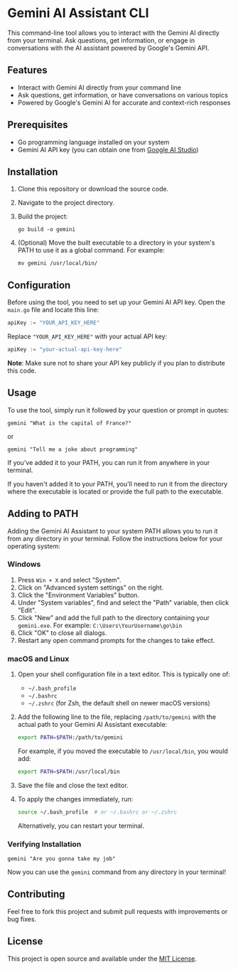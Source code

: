 # Gemini AI Assistant CLI

This command-line tool allows you to interact with the Gemini AI directly from your terminal. Ask questions, get information, or engage in conversations with the AI assistant powered by Google's Gemini API.

## Features

- Interact with Gemini AI directly from your command line
- Ask questions, get information, or have conversations on various topics
- Powered by Google's Gemini AI for accurate and context-rich responses

## Prerequisites

- Go programming language installed on your system
- Gemini AI API key (you can obtain one from [Google AI Studio](https://makersuite.google.com/app/apikey))

## Installation

1. Clone this repository or download the source code.

2. Navigate to the project directory.

3. Build the project:
   ```
   go build -o gemini
   ```

4. (Optional) Move the built executable to a directory in your system's PATH to use it as a global command. For example:
   ```
   mv gemini /usr/local/bin/
   ```

## Configuration

Before using the tool, you need to set up your Gemini AI API key. Open the `main.go` file and locate this line:

```go
apiKey := "YOUR_API_KEY_HERE"
```

Replace `"YOUR_API_KEY_HERE"` with your actual API key:

```go
apiKey := "your-actual-api-key-here"
```

**Note**: Make sure not to share your API key publicly if you plan to distribute this code.

## Usage

To use the tool, simply run it followed by your question or prompt in quotes:

```
gemini "What is the capital of France?"
```

or

```
gemini "Tell me a joke about programming"
```

If you've added it to your PATH, you can run it from anywhere in your terminal.

If you haven't added it to your PATH, you'll need to run it from the directory where the executable is located or provide the full path to the executable.

## Adding to PATH

Adding the Gemini AI Assistant to your system PATH allows you to run it from any directory in your terminal. Follow the instructions below for your operating system:

### Windows

1. Press `Win + X` and select "System".
2. Click on "Advanced system settings" on the right.
3. Click the "Environment Variables" button.
4. Under "System variables", find and select the "Path" variable, then click "Edit".
5. Click "New" and add the full path to the directory containing your `gemini.exe`.
   For example: `C:\Users\YourUsername\go\bin`
6. Click "OK" to close all dialogs.
7. Restart any open command prompts for the changes to take effect.

### macOS and Linux

1. Open your shell configuration file in a text editor. This is typically one of:
   - `~/.bash_profile`
   - `~/.bashrc`
   - `~/.zshrc` (for Zsh, the default shell on newer macOS versions)

2. Add the following line to the file, replacing `/path/to/gemini` with the actual path to your Gemini AI Assistant executable:

   ```bash
   export PATH=$PATH:/path/to/gemini
   ```

   For example, if you moved the executable to `/usr/local/bin`, you would add:
   
   ```bash
   export PATH=$PATH:/usr/local/bin
   ```

3. Save the file and close the text editor.

4. To apply the changes immediately, run:
   ```bash
   source ~/.bash_profile  # or ~/.bashrc or ~/.zshrc
   ```

   Alternatively, you can restart your terminal.

### Verifying Installation
```
gemini "Are you gonna take my job"
```
Now you can use the `gemini` command from any directory in your terminal!

## Contributing

Feel free to fork this project and submit pull requests with improvements or bug fixes.

## License

This project is open source and available under the [MIT License](LICENSE).